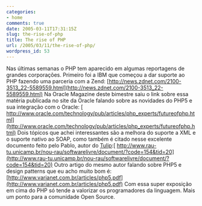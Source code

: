 ```yaml
---
categories:
- home
comments: true
date: 2005-03-11T17:31:15Z
slug: the-rise-of-php
title: The rise of PHP
url: /2005/03/11/the-rise-of-php/
wordpress_id: 53
---
```


Nas últimas semanas o PHP tem aparecido em algumas reportagens de grandes corporações.
Primeiro foi a IBM que começou a dar suporte ao PHP fazendo uma parceria com a Zend:
[http://news.zdnet.com/2100-3513_22-5589559.html](http://news.zdnet.com/2100-3513_22-5589559.html)
Na Oracle Magazine deste bimestre saiu o link sobre essa matéria publicada no site da Oracle falando sobre as novidades do PHP5 e  sua integração com o Oracle: [
http://www.oracle.com/technology/pub/articles/php_experts/futureofphp.html](http://www.oracle.com/technology/pub/articles/php_experts/futureofphp.html)
Dois tópicos que achei interessantes são a melhora do suporte a XML e o suporte nativo ao SOAP, como também é citado nesse excelente documento feito pelo Pablo, autor do [Tulip](http://tulip.solis.coop.br):[
http://www.rau-tu.unicamp.br/nou-rau/softwarelivre/document/?code=154&tid=20](http://www.rau-tu.unicamp.br/nou-rau/softwarelivre/document/?code=154&tid=20)
Outro artigo do mesmo autor falando sobre PHP5 e design patterns que eu acho muito bom é:
[http://www.varianet.com.br/articles/php5.pdf](http://www.varianet.com.br/articles/php5.pdf)
Com essa super exposição em cima do PHP só tende a valorizar os programadores da linguagem.
Mais um ponto para a comunidade Open Source.
